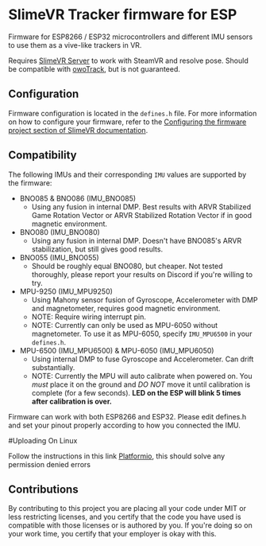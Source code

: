 # SlimeVR Tracker firmware for ESP

Firmware for ESP8266 / ESP32 microcontrollers and different IMU sensors to use them as a vive-like trackers in VR.

Requires [SlimeVR Server](https://github.com/SlimeVR/SlimeVR-Server) to work with SteamVR and resolve pose. Should be compatible with [owoTrack](https://github.com/abb128/owo-track-driver), but is not guaranteed.

## Configuration

Firmware configuration is located in the `defines.h` file. For more information on how to configure your firmware, refer to the [Configuring the firmware project section of SlimeVR documentation](https://docs.slimevr.dev/firmware/configuring-project.html).

## Compatibility

The following IMUs and their corresponding `IMU` values are supported by the firmware:
* BNO085 & BNO086 (IMU_BNO085)
  * Using any fusion in internal DMP. Best results with ARVR Stabilized Game Rotation Vector or ARVR Stabilized Rotation Vector if in good magnetic environment.
* BNO080 (IMU_BNO080)
  * Using any fusion in internal DMP. Doesn't have BNO085's ARVR stabilization, but still gives good results.
* BNO055 (IMU_BNO055)
  * Should be roughly equal BNO080, but cheaper. Not tested thoroughly, please report your results on Discord if you're willing to try.
* MPU-9250 (IMU_MPU9250)
  * Using Mahony sensor fusion of Gyroscope, Accelerometer with DMP and magnetometer, requires good magnetic environment.
  * NOTE: Require wiring interrupt pin.
  * NOTE: Currently can only be used as MPU-6050 without magnetometer. To use it as MPU-6050, specify `IMU_MPU6500` in your `defines.h`.
* MPU-6500 (IMU_MPU6500) & MPU-6050 (IMU_MPU6050)
  * Using internal DMP to fuse Gyroscope and Accelerometer. Can drift substantially.
  * NOTE: Currently the MPU will auto calibrate when powered on. You *must* place it on the ground and *DO NOT* move it until calibration is complete (for a few seconds). **LED on the ESP will blink 5 times after calibration is over.**

Firmware can work with both ESP8266 and ESP32. Please edit defines.h and set your pinout properly according to how you connected the IMU.

#Uploading On Linux

Follow the instructions in this link [Platformio](https://docs.platformio.org/en/latest//faq.html#platformio-udev-rules), this should solve any permission denied errors

## Contributions

By contributing to this project you are placing all your code under MIT or less restricting licenses, and you certify that the code you have used is compatible with those licenses or is authored by you. If you're doing so on your work time, you certify that your employer is okay with this.
